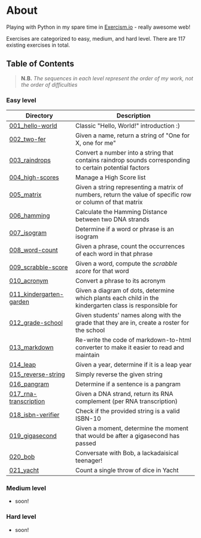 # About
Playing with Python in my spare time in [Exercism.io](https://exercism.io/) - really awesome web!

Exercises are categorized to easy, medium, and hard level. There are 117 existing exercises in total.

## Table of Contents
> **N.B.** _The sequences in each level represent the order of my work, not the order of difficulties_

### Easy level
| Directory | Description |
|------------|-------------|
| [001_hello-world](easy/001_hello-world/) | Classic "Hello, World!" introduction :) |
| [002_two-fer](easy/002_two-fer/) | Given a name, return a string of "One for X, one for me" |
| [003_raindrops](easy/003_raindrops/) | Convert a number into a string that contains raindrop sounds corresponding to certain potential factors |
| [004_high-scores](easy/004_high-scores/) | Manage a High Score list |
| [005_matrix](easy/005_matrix/) | Given a string representing a matrix of numbers, return the value of specific row or column of that matrix |
| [006_hamming](easy/006_hamming/) | Calculate the Hamming Distance between two DNA strands |
| [007_isogram](easy/007_isogram/) | Determine if a word or phrase is an isogram |
| [008_word-count](easy/008_word-count/) | Given a phrase, count the occurrences of each word in that phrase |
| [009_scrabble-score](easy/009_scrabble-score/) | Given a word, compute the _scrabble score_ for that word |
| [010_acronym](easy/010_acronym/) | Convert a phrase to its acronym |
| [011_kindergarten-garden](easy/011_kindergarten-garden/) | Given a diagram of dots, determine which plants each child in the kindergarten class is responsible for |
| [012_grade-school](easy/012_grade-school/) | Given students' names along with the grade that they are in, create a roster for the school |
| [013_markdown](easy/013_markdown/) | Re-write the code of markdown-to-html converter to make it easier to read and maintain |
| [014_leap](easy/014_leap/) | Given a year, determine if it is a leap year |
| [015_reverse-string](easy/015_reverse-string/) | Simply reverse the given string |
| [016_pangram](easy/016_pangram/) | Determine if a sentence is a pangram |
| [017_rna-transcription](easy/017_rna-transcription) | Given a DNA strand, return its RNA complement (per RNA transcription) |
| [018_isbn-verifier](easy/018_isbn-verifier/) | Check if the provided string is a valid ISBN-10 |
| [019_gigasecond](easy/019_gigasecond/) | Given a moment, determine the moment that would be after a gigasecond has passed |
| [020_bob](easy/020_bob/) | Conversate with Bob, a lackadaisical teenager! |
| [021_yacht](easy/021_yacht/) | Count a single throw of dice in Yacht |

### Medium level
- soon!

### Hard level
- soon!
